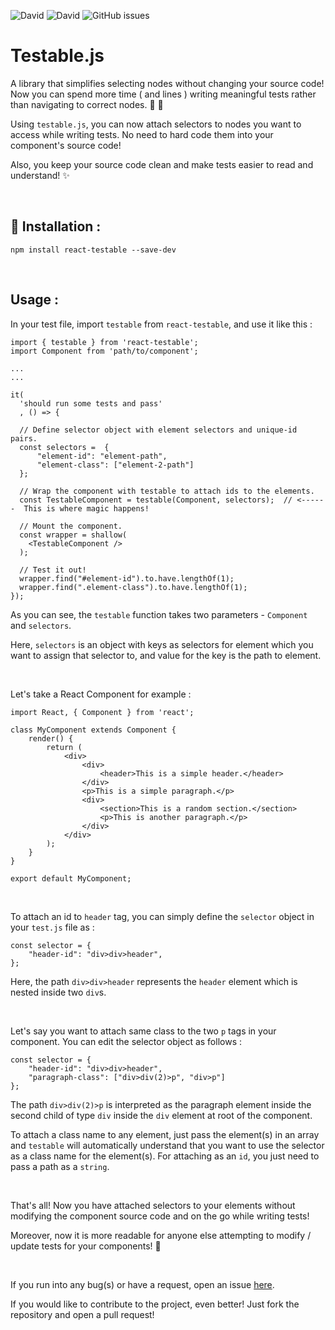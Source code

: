 ![David](https://img.shields.io/david/rishichawda/testable.js.svg?style=popout)
![David](https://img.shields.io/david/dev/rishichawda/testable.js.svg?style=popout)
![GitHub issues](https://img.shields.io/github/issues/rishichawda/testable.js.svg?style=popout)

# Testable.js

A library that simplifies selecting nodes without changing your source code! Now you can spend more time ( and lines ) writing meaningful tests rather than navigating to correct nodes. :tada: :confetti_ball:

Using `testable.js`, you can now attach selectors to nodes you want to access while writing tests. No need to hard code them into your component's source code!

Also, you keep your source code clean and make tests easier to read and understand! :sparkles:

<br />

## :rocket: Installation :

```
npm install react-testable --save-dev
```

<br />

## Usage :

In your test file, import `testable` from `react-testable`, and use it like this : 

```
import { testable } from 'react-testable';
import Component from 'path/to/component';

...
...

it(
  'should run some tests and pass'
  , () => {
  
  // Define selector object with element selectors and unique-id pairs.
  const selectors =  {
      "element-id": "element-path",
      "element-class": ["element-2-path"]
  };
  
  // Wrap the component with testable to attach ids to the elements.
  const TestableComponent = testable(Component, selectors);  // <------  This is where magic happens!
  
  // Mount the component.
  const wrapper = shallow(
    <TestableComponent />
  );
  
  // Test it out!
  wrapper.find("#element-id").to.have.lengthOf(1);
  wrapper.find(".element-class").to.have.lengthOf(1);
});
```

As you can see, the `testable` function takes two parameters - `Component` and `selectors`.

Here, `selectors` is an object with keys as selectors for element which you want to assign that selector to, and value for the key is the path to element.

<br />

Let's take a React Component for example :

```
import React, { Component } from 'react';

class MyComponent extends Component {
    render() {
        return (
            <div>
                <div>
                    <header>This is a simple header.</header>
                </div>
                <p>This is a simple paragraph.</p>
                <div>
                    <section>This is a random section.</section>
                    <p>This is another paragraph.</p>
                </div>
            </div>
        );
    }
}

export default MyComponent;
```

<br />

To attach an id to `header` tag, you can simply define the `selector` object in your `test.js` file as :

```
const selector = {
    "header-id": "div>div>header",
};
```

Here, the path `div>div>header` represents the `header` element which is nested inside two `div`s.

<br />

Let's say you want to attach same class to the two `p` tags in your component. You can edit the selector object as follows :

```
const selector = {
    "header-id": "div>div>header",
    "paragraph-class": ["div>div(2)>p", "div>p"]
};
```

The path `div>div(2)>p` is interpreted as the paragraph element inside the second child of type `div` inside the `div` element at root of the component.

To attach a class name to any element, just pass the element(s) in an array and `testable` will automatically understand that you want to use the selector as a class name for the element(s). For attaching as an `id`, you just need to pass a path as a `string`.

<br/>

That's all! Now you have attached selectors to your elements without modifying the component source code and on the go while writing tests!

Moreover, now it is more readable for anyone else attempting to modify / update tests for your components! :eyes:

<br/>

If you run into any bug(s) or have a request, open an issue [here](https://github.com/rishichawda/testable.js/issues).

If you would like to contribute to the project, even better! Just fork the repository and open a pull request!
